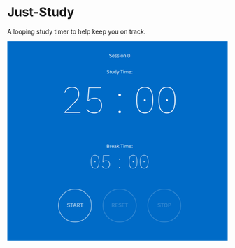 # Just-Study
A looping study timer to help keep you on track.

![Image of timer](assets/readme.png)

